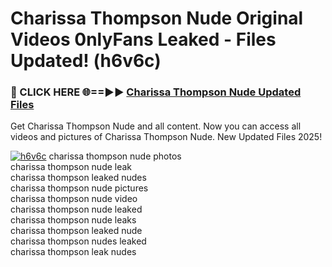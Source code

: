 # Charissa Thompson Nude Original Videos 0nlyFans Leaked - Files Updated! (h6v6c)

<h3>🔴 CLICK HERE 🌐==►► <a href="https://tinyurl.com/yrmya6cz" rel="nofollow">Charissa Thompson Nude Updated Files</a></h3>

Get Charissa Thompson Nude and all content. Now you can access all videos and pictures of Charissa Thompson Nude. New Updated Files 2025!

[![h6v6c](https://i.imgur.com/FMdXYCs.gif)](https://tinyurl.com/yrmya6cz)
charissa thompson nude photos<br>
charissa thompson nude leak<br>
charissa thompson leaked nudes<br>
charissa thompson nude pictures<br>
charissa thompson nude video<br>
charissa thompson nude leaked<br>
charissa thompson nude leaks<br>
charissa thompson leaked nude<br>
charissa thompson nudes leaked<br>
charissa thompson leak nudes